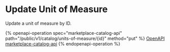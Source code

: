 # Update Unit of Measure

Update a unit of measure by ID.

{% openapi-operation spec="marketplace-catalog-api" path="/public/v1/catalog/units-of-measure/{id}" method="put" %}
[OpenAPI marketplace-catalog-api](https://api.platform.softwareone.com/public/v1/catalog/openapi.json)
{% endopenapi-operation %}
